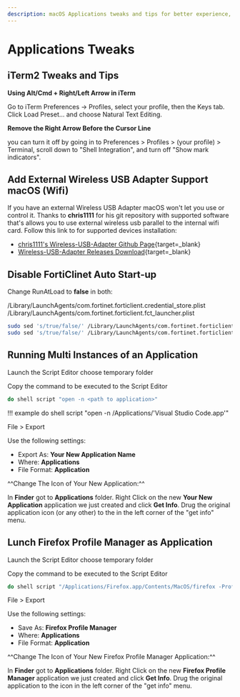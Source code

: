```yaml
---
description: macOS Applications tweaks and tips for better experience, productivity and workflow and more
---
```


# Applications Tweaks

## iTerm2 Tweaks and Tips

**Using Alt/Cmd + Right/Left Arrow in iTerm**

Go to iTerm Preferences → Profiles, select your profile, then the Keys tab. Click Load Preset... and choose Natural Text Editing.

**Remove the Right Arrow Before the Cursor Line**

you can turn it off by going in to Preferences > Profiles > (your profile) > Terminal, scroll down to "Shell Integration", and turn off "Show mark indicators".

## Add External Wireless USB Adapter Support macOS (Wifi)

If you have an external Wireless USB Adapter macOS won't let you use or control it.
Thanks to **chris1111** for his git repository with supported software that's allows you to use external wireless usb parallel to the internal wifi card. Follow this link to for supported devices installation:

- [chris1111's Wireless-USB-Adapter Github Page](https://github.com/chris1111/Wireless-USB-Adapter){target=\_blank}
- [Wireless-USB-Adapter Releases Download](https://github.com/chris1111/Wireless-USB-Adapter/releases){target=\_blank}

## Disable FortiClinet Auto Start-up

Change RunAtLoad to **false** in both:

/Library/LaunchAgents/com.fortinet.forticlient.credential_store.plist
/Library/LaunchAgents/com.fortinet.forticlient.fct_launcher.plist

```bash
sudo sed 's/true/false/' /Library/LaunchAgents/com.fortinet.forticlient.credential_store.plist
sudo sed 's/true/false/' /Library/LaunchAgents/com.fortinet.forticlient.fct_launcher.plist

```

## Running Multi Instances of an Application

Launch the Script Editor choose temporary folder

Copy the command to be executed to the Script Editor

```bash
do shell script "open -n <path to application>"
```

!!! example
do shell script "open -n /Applications/'Visual Studio Code.app'"

File > Export

Use the following settings:

- Export As: **Your New Application Name**
- Where: **Applications**
- File Format: **Application**

^^Change The Icon of Your New Application:^^

In **Finder** got to **Applications** folder.
Right Click on the new **Your New Application** application we just created and click **Get Info**.
Drug the original application icon (or any other) to the in the left corner of the "get info" menu.

## Lunch Firefox Profile Manager as Application

Launch the Script Editor choose temporary folder

Copy the command to be executed to the Script Editor

```bash
do shell script "/Applications/Firefox.app/Contents/MacOS/firefox -ProfileManager &> /dev/null &"
```

File > Export

Use the following settings:

- Save As: **Firefox Profile Manager**
- Where: **Applications**
- File Format: **Application**

^^Change The Icon of Your New Firefox Profile Manager Application:^^

In **Finder** got to **Applications** folder.
Right Click on the new **Firefox Profile Manager** application we just created and click **Get Info**.
Drug the original application to the icon in the left corner of the "get info" menu.
